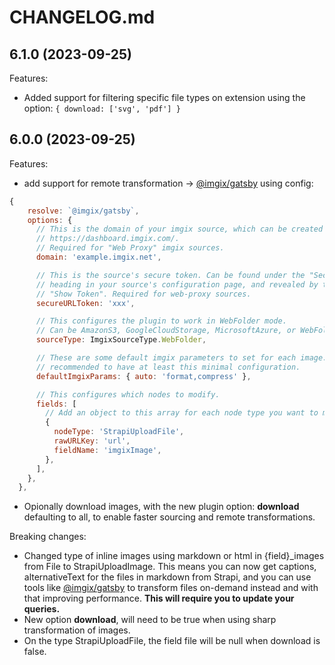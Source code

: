 # CHANGELOG.md

## 6.1.0 (2023-09-25)

Features:

  - Added support for filtering specific file types on extension using the option: `{ download: ['svg', 'pdf'] }`

## 6.0.0 (2023-09-25)

Features:

  - add support for remote transformation -> [@imgix/gatsby](https://github.com/imgix/gatsby) using config: 
  ```js
  {
      resolve: `@imgix/gatsby`,
      options: {
        // This is the domain of your imgix source, which can be created at
        // https://dashboard.imgix.com/.
        // Required for "Web Proxy" imgix sources.
        domain: 'example.imgix.net',

        // This is the source's secure token. Can be found under the "Security"
        // heading in your source's configuration page, and revealed by tapping
        // "Show Token". Required for web-proxy sources.
        secureURLToken: 'xxx',

        // This configures the plugin to work in WebFolder mode.
        // Can be AmazonS3, GoogleCloudStorage, MicrosoftAzure, or WebFolder.
        sourceType: ImgixSourceType.WebFolder,

        // These are some default imgix parameters to set for each image. It is
        // recommended to have at least this minimal configuration.
        defaultImgixParams: { auto: 'format,compress' },

        // This configures which nodes to modify.
        fields: [
          // Add an object to this array for each node type you want to modify. Follow the instructions below for this.
          {
            nodeType: 'StrapiUploadFile',
            rawURLKey: 'url',
            fieldName: 'imgixImage',
          },
        ],
      },
    },
  ```
  - Opionally download images, with the new plugin option: **download** defaulting to all, to enable faster sourcing and remote transformations.

Breaking changes:

  - Changed type of inline images using markdown or html in {field}_images from File to StrapiUploadImage. This means you can now get captions, alternativeText for the files in markdown from Strapi, and you can use tools like [@imgix/gatsby](https://github.com/imgix/gatsby) to transform files on-demand instead and with that improving performance. **This will require you to update your queries.**
  - New option **download**, will need to be true when using sharp transformation of images.
  - On the type StrapiUploadFile, the field file will be null when download is false.

